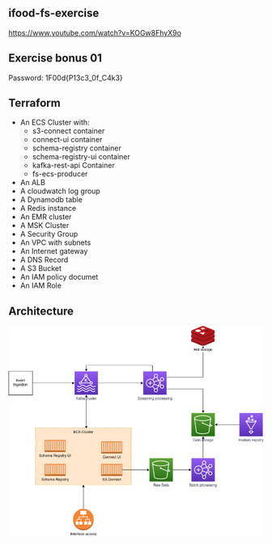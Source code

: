 ## ifood-fs-exercise

https://www.youtube.com/watch?v=KOGw8FhyX9o

## Exercise bonus 01

Password: 1F00d{P13c3_0f_C4k3}

## Terraform

- An ECS Cluster with:
    - s3-connect container
    - connect-ui container
    - schema-registry container
    - schema-registry-ui container
    - kafka-rest-api Container
    - fs-ecs-producer
- An ALB
- A cloudwatch log group
- A Dynamodb table
- A Redis instance
- An EMR cluster
- A MSK Cluster
- A Security Group
- An VPC with subnets
- An Internet gateway
- A DNS Record
- A S3 Bucket 
- An IAM policy documet
- An IAM Role 

## Architecture

![Project Architecture](images/architecture.png)


